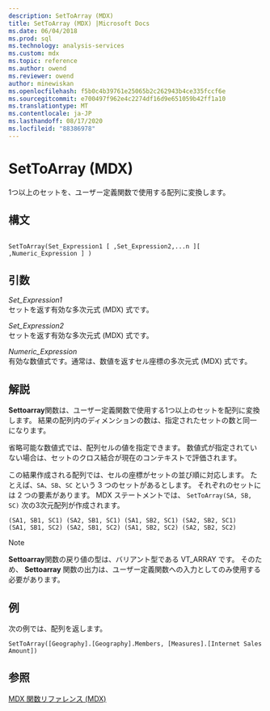 ```yaml
---
description: SetToArray (MDX)
title: SetToArray (MDX) |Microsoft Docs
ms.date: 06/04/2018
ms.prod: sql
ms.technology: analysis-services
ms.custom: mdx
ms.topic: reference
ms.author: owend
ms.reviewer: owend
author: minewiskan
ms.openlocfilehash: f5b0c4b39761e25065b2c262943b4ce335fccf6e
ms.sourcegitcommit: e700497f962e4c2274df16d9e651059b42ff1a10
ms.translationtype: MT
ms.contentlocale: ja-JP
ms.lasthandoff: 08/17/2020
ms.locfileid: "88386978"
---
```

# <a name="settoarray-mdx"></a>SetToArray (MDX)


  1つ以上のセットを、ユーザー定義関数で使用する配列に変換します。  
  
## <a name="syntax"></a>構文  
  
```  
  
SetToArray(Set_Expression1 [ ,Set_Expression2,...n ][ ,Numeric_Expression ] )  
```  
  
## <a name="arguments"></a>引数  
 *Set_Expression1*  
 セットを返す有効な多次元式 (MDX) 式です。  
  
 *Set_Expression2*  
 セットを返す有効な多次元式 (MDX) 式です。  
  
 *Numeric_Expression*  
 有効な数値式です。通常は、数値を返すセル座標の多次元式 (MDX) 式です。  
  
## <a name="remarks"></a>解説  
 **Settoarray**関数は、ユーザー定義関数で使用する1つ以上のセットを配列に変換します。 結果の配列内のディメンションの数は、指定されたセットの数と同一になります。  
  
 省略可能な数値式では、配列セルの値を指定できます。 数値式が指定されていない場合は、セットのクロス結合が現在のコンテキストで評価されます。  
  
 この結果作成される配列では、セルの座標がセットの並び順に対応します。 たとえば、`SA`、`SB`、`SC` という 3 つのセットがあるとします。 それぞれのセットには 2 つの要素があります。 MDX ステートメントでは、 `SetToArray(SA, SB, SC)` 次の3次元配列が作成されます。  
  
```  
(SA1, SB1, SC1) (SA2, SB1, SC1) (SA1, SB2, SC1) (SA2, SB2, SC1)   
(SA1, SB1, SC2) (SA2, SB1, SC2) (SA1, SB2, SC2) (SA2, SB2, SC2)   
```  
  
> [!NOTE]  
>  **Settoarray**関数の戻り値の型は、バリアント型である VT_ARRAY です。 そのため、 **Settoarray** 関数の出力は、ユーザー定義関数への入力としてのみ使用する必要があります。  
  
## <a name="example"></a>例  
 次の例では、配列を返します。  
  
```  
SetToArray([Geography].[Geography].Members, [Measures].[Internet Sales Amount])  
```  
  
## <a name="see-also"></a>参照  
 [MDX 関数リファレンス &#40;MDX&#41;](../mdx/mdx-function-reference-mdx.md)  
  
  
